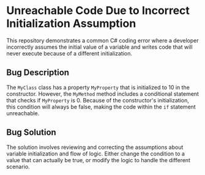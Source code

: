 # Unreachable Code Due to Incorrect Initialization Assumption

This repository demonstrates a common C# coding error where a developer incorrectly assumes the initial value of a variable and writes code that will never execute because of a different initialization.

## Bug Description
The `MyClass` class has a property `MyProperty` that is initialized to 10 in the constructor. However, the `MyMethod` method includes a conditional statement that checks if `MyProperty` is 0. Because of the constructor's initialization, this condition will always be false, making the code within the `if` statement unreachable.

## Bug Solution
The solution involves reviewing and correcting the assumptions about variable initialization and flow of logic.   Either change the condition to a value that can actually be true, or modify the logic to handle the different scenario.